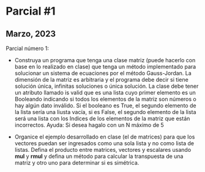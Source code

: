 # Parcial \#1
## Marzo, 2023
Parcial número 1:

- Construya un programa que tenga una clase matriz (puede hacerlo con base en lo realizado en clase) que tenga un método implementado para 
solucionar un sistema de ecuaciones por el método Gauss-Jordan. La dimensión de la matriz es arbitraria y el programa debe decir si tiene 
solución única, infinitas soluciones o única solución. La clase debe tener un atributo llamado is valid que es una lista cuyo primer elemento 
es un Booleando indicando si todos los elementos de la matriz son números o hay algún dato inválido. Si el booleano es True, el segundo elemento 
de la lista sería una liusta vacía, si es False, el segundo elemento de la lista será una lista con los Indices de los elementos de la matriz 
que están incorrectos. Ayuda: Si desea hagalo con un N máximo de 5

- Organice el ejemplo desarrollado en clase (el de matrices) para que los vectores puedan ser ingresados como una sola lista y no como lista de listas.
Defina el producto entre matrices, vectores y escalares usando __mul__ y __rmul__ y defina un método para calcular la transpuesta de una matriz y otro uno para
determinar si es simétrica.